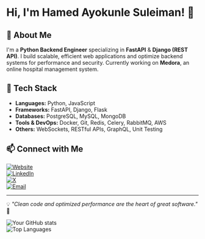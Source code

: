 # Hi, I'm Hamed Ayokunle Suleiman! 👋

## 🚀 About Me
I'm a **Python Backend Engineer** specializing in **FastAPI** & **Django (REST API)**. I build scalable, efficient web applications and optimize backend systems for performance and security. Currently working on **Medora**, an online hospital management system.

## 🔧 Tech Stack
- **Languages:** Python, JavaScript  
- **Frameworks:** FastAPI, Django, Flask  
- **Databases:** PostgreSQL, MySQL, MongoDB  
- **Tools & DevOps:** Docker, Git, Redis, Celery, RabbitMQ, AWS  
- **Others:** WebSockets, RESTful APIs, GraphQL, Unit Testing  

## 📫 Connect with Me  
[![Website](https://img.shields.io/badge/Portfolio-000?style=for-the-badge&logo=vercel&logoColor=white)](https://yourwebsite.com)  
[![LinkedIn](https://img.shields.io/badge/LinkedIn-0077B5?style=for-the-badge&logo=linkedin&logoColor=white)](https://www.linkedin.com/in/hamed-ayokunle-2b9aa91a3/)  
[![X](https://img.shields.io/badge/Twitter-1DA1F2?style=for-the-badge&logo=twitter&logoColor=white)](https://x.com/HamedAyoku61148)  
[![Email](https://img.shields.io/badge/Email-D14836?style=for-the-badge&logo=gmail&logoColor=white)](mailto:Hamedayokunle58@gmail.com)  

---

💡 *"Clean code and optimized performance are the heart of great software."* 🚀  

![Your GitHub stats](https://github-readme-stats.vercel.app/api?username=K-P1&show_icons=true&theme=dark)  
![Top Languages](https://github-readme-stats.vercel.app/api/top-langs/?username=K-P1&layout=compact&theme=dark)  

